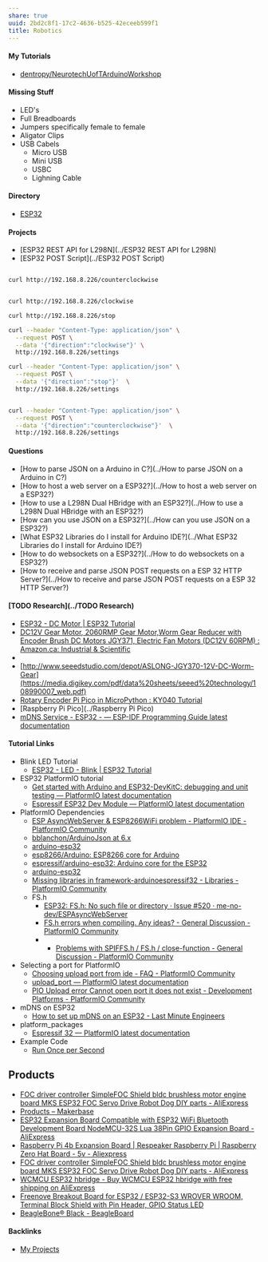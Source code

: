 ```yaml
---
share: true
uuid: 2bd2c8f1-17c2-4636-b525-42eceeb599f1
title: Robotics
---
```

#### My Tutorials

* [dentropy/NeurotechUofTArduinoWorkshop](https://github.com/dentropy/NeurotechUofTArduinoWorkshop)

#### Missing Stuff

* LED's
* Full Breadboards
* Jumpers specifically female to female
* Aligator Clips
* USB Cabels
	* Micro USB
	* Mini USB
	* USBC
	* Lighning Cable
#### Directory

* [ESP32](../3cf359ac-b4b7-4a2d-8884-f60d259afac3)

#### Projects

* [ESP32 REST API for L298N](../ESP32 REST API for L298N)
* [ESP32 POST Script](../ESP32 POST Script)

``` bash

curl http://192.168.8.226/counterclockwise


curl http://192.168.8.226/clockwise

curl http://192.168.8.226/stop

curl --header "Content-Type: application/json" \
  --request POST \
  --data '{"direction":"clockwise"}' \
  http://192.168.8.226/settings

curl --header "Content-Type: application/json" \
  --request POST \
  --data '{"direction":"stop"}'  \
  http://192.168.8.226/settings


curl --header "Content-Type: application/json" \
  --request POST \
  --data '{"direction":"counterclockwise"}'  \
  http://192.168.8.226/settings

```

#### Questions

* [How to parse JSON on a Arduino in C?](../How to parse JSON on a Arduino in C?)
* [How to host a web server on a ESP32?](../How to host a web server on a ESP32?)
* [How to use a L298N Dual HBridge with an ESP32?](../How to use a L298N Dual HBridge with an ESP32?)
* [How can you use JSON on a ESP32?](../How can you use JSON on a ESP32?)
* [What ESP32 Libraries do I install for Arduino IDE?](../What ESP32 Libraries do I install for Arduino IDE?)
* [How to do websockets on a ESP32?](../How to do websockets on a ESP32?)
* [How to receive and parse JSON POST requests on a ESP 32 HTTP Server?](../How to receive and parse JSON POST requests on a ESP 32 HTTP Server?)

#### [TODO Research](../TODO Research)

* [ESP32 - DC Motor | ESP32 Tutorial](https://esp32io.com/tutorials/esp32-dc-motor)
* [DC12V Gear Motor, 2060RMP Gear Motor,Worm Gear Reducer with Encoder Brush DC Motors JGY371, Electric Fan Motors (DC12V 60RPM) : Amazon.ca: Industrial & Scientific](https://www.amazon.ca/2060RMP-Reducer-Encoder-Motors-Electric/dp/B0CNPCJN5X/ref=sr_1_18?crid=3GIF90BUYRM7K&keywords=JGY%2B371&qid=1707872785&sprefix=jgy%2B371%2Caps%2C137&sr=8-18&th=1)
* 
* [http://www.seeedstudio.com/depot/ASLONG-JGY370-12V-DC-Worm-Gear](https://media.digikey.com/pdf/data%20sheets/seeed%20technology/108990007_web.pdf)
* [Rotary Encoder Pi Pico in MicroPython : KY040 Tutorial](https://www.upesy.com/blogs/tutorials/rotary-encoder-raspberry-pi-pico-on-micro-python#)
* [Raspberry Pi Pico](../Raspberry Pi Pico)
* [mDNS Service - ESP32 - — ESP-IDF Programming Guide latest documentation](https://docs.espressif.com/projects/esp-idf/en/latest/esp32/api-reference/protocols/mdns.html)


#### Tutorial Links

* Blink LED Tutorial
	* [ESP32 - LED - Blink | ESP32 Tutorial](https://esp32io.com/tutorials/esp32-led-blink)
* ESP32 PlatformIO tutorial
	* [Get started with Arduino and ESP32-DevKitC: debugging and unit testing — PlatformIO latest documentation](https://docs.platformio.org/en/latest/tutorials/espressif32/arduino_debugging_unit_testing.html#tutorial-espressif32-arduino-debugging-unit-testing)
	* [Espressif ESP32 Dev Module — PlatformIO latest documentation](https://docs.platformio.org/en/latest/boards/espressif32/esp32dev.html#board-espressif32-esp32dev)
* PlatformIO Dependencies
	* [ESP AsyncWebServer & ESP8266WiFi problem - PlatformIO IDE - PlatformIO Community](https://community.platformio.org/t/esp-asyncwebserver-esp8266wifi-problem/8909)
	* [bblanchon/ArduinoJson at 6.x](https://github.com/bblanchon/ArduinoJson/tree/6.x)
	* [arduino-esp32](https://github.com/espressif/arduino-esp32/blob/master/libraries/ESPmDNS/examples/mDNS_Web_Server/mDNS_Web_Server.ino)
	* [esp8266/Arduino: ESP8266 core for Arduino](https://github.com/esp8266/Arduino/tree/master)
	* [espressif/arduino-esp32: Arduino core for the ESP32](https://github.com/espressif/arduino-esp32/tree/master)
	* [arduino-esp32](https://github.com/espressif/arduino-esp32/blob/master/libraries/ESPmDNS/src/ESPmDNS.h)
	* [Missing libraries in framework-arduinoespressif32 - Libraries - PlatformIO Community](https://community.platformio.org/t/missing-libraries-in-framework-arduinoespressif32/1811)
	* FS.h
		* [ESP32: FS.h: No such file or directory · Issue #520 · me-no-dev/ESPAsyncWebServer](https://github.com/me-no-dev/ESPAsyncWebServer/issues/520)
		* [FS.h errors when compiling. Any ideas? - General Discussion - PlatformIO Community](https://community.platformio.org/t/fs-h-errors-when-compiling-any-ideas/15549/3)
		* * [Problems with SPIFFS.h / FS.h / close-function - General Discussion - PlatformIO Community](https://community.platformio.org/t/problems-with-spiffs-h-fs-h-close-function/4951/2)
* Selecting a port for PlatformIO
	* [Choosing upload port from ide - FAQ - PlatformIO Community](https://community.platformio.org/t/choosing-upload-port-from-ide/1567)
	* [upload\_port — PlatformIO latest documentation](https://docs.platformio.org/en/latest/projectconf/sections/env/options/upload/upload_port.html)
	* [PIO Upload error Cannot open port it does not exist - Development Platforms - PlatformIO Community](https://community.platformio.org/t/pio-upload-error-cannot-open-port-it-does-not-exist/35353)
* mDNS on ESP32
	* [How to set up mDNS on an ESP32 - Last Minute Engineers](https://lastminuteengineers.com/esp32-mdns-tutorial/)
* platform_packages
	* [Espressif 32 — PlatformIO latest documentation](https://docs.platformio.org/en/latest/platforms/espressif32.html#using-arduino-framework-with-staging-version)
* Example Code
	* [Run Once per Second](https://chat.openai.com/share/1047c018-c585-4eab-a302-11f72a827827)

## Products

* [FOC driver controller SimpleFOC Shield bldc brushless motor engine board MKS ESP32 FOC Servo Drive Robot Dog DIY parts - AliExpress](https://www.aliexpress.us/item/3256805362321538.html?spm=a2g0o.productlist.main.3.4f586c31U18iBp&algo_pvid=f45c2398-b7c1-4574-93b3-454f00bf9950&algo_exp_id=f45c2398-b7c1-4574-93b3-454f00bf9950-1&pdp_npi=4%40dis%21CAD%2155.06%2122.02%21%21%2140.01%2116.00%21%402101eac917078751432988779eef10%2112000033495138476%21sea%21CA%210%21AB&curPageLogUid=ABS1uBBWzStL&utparam-url=scene%3Asearch%7Cquery_from%3A&gatewayAdapt=4itemAdapt)
* [Products – Makerbase](https://makerbase.com.cn/en/products/)
* [ESP32 Expansion Board Compatible with ESP32 WiFi Bluetooth Development Board NodeMCU-32S Lua 38Pin GPIO Expansion Board - AliExpress](https://www.aliexpress.us/item/3256805490765264.html?spm=a2g0o.productlist.main.19.4f586c31U18iBp&algo_pvid=f45c2398-b7c1-4574-93b3-454f00bf9950&aem_p4p_detail=202402131745435098309584727560007356465&algo_exp_id=f45c2398-b7c1-4574-93b3-454f00bf9950-9&pdp_npi=4%40dis%21CAD%2112.95%210.67%21%21%2167.87%213.48%21%402101eac917078751432988779eef10%2112000033982834084%21sea%21CA%210%21AB&curPageLogUid=UNkRxAG1KwhM&utparam-url=scene%3Asearch%7Cquery_from%3A&search_p4p_id=202402131745435098309584727560007356465_2&gatewayAdapt=4itemAdapt)
* [Raspberry Pi 4b Expansion Board | Respeaker Raspberry Pi | Raspberry Zero Hat Board - 5v - Aliexpress](https://www.aliexpress.us/item/2251832715986197.html?spm=a2g0o.detail.pcDetailTopMoreOtherSeller.5.16da1ac3hCxmAt&gps-id=pcDetailTopMoreOtherSeller&scm=1007.40050.354490.0&scm_id=1007.40050.354490.0&scm-url=1007.40050.354490.0&pvid=59ae398a-9994-451a-8834-278bff7f2941&_t=gps-id:pcDetailTopMoreOtherSeller,scm-url:1007.40050.354490.0,pvid:59ae398a-9994-451a-8834-278bff7f2941,tpp_buckets:668%232846%238110%231995&pdp_npi=4%40dis%21EUR%219.26%213.30%21%21%219.74%213.47%21%402101ec1f17078757239906640efac1%2165838245572%21rec%21US%21%21AB&utparam-url=scene%3ApcDetailTopMoreOtherSeller%7Cquery_from%3A)
* [FOC driver controller SimpleFOC Shield bldc brushless motor engine board MKS ESP32 FOC Servo Drive Robot Dog DIY parts - AliExpress](https://www.aliexpress.us/item/3256805362321538.html?spm=a2g0o.productlist.main.3.613b6c31NOA8Ud&algo_pvid=b320b036-6153-4bc4-bdb8-3d42a17b94ad&algo_exp_id=b320b036-6153-4bc4-bdb8-3d42a17b94ad-1&pdp_npi=4%40dis%21EUR%2138.05%2114.27%21%21%2140.01%2115.00%21%40210307c117078753535917513ef65d%2112000033495138476%21sea%21US%210%21AB&curPageLogUid=aO6SBD5HrEVJ&utparam-url=scene%3Asearch%7Cquery_from%3A)
* [WCMCU ESP32 hbridge - Buy WCMCU ESP32 hbridge with free shipping on AliExpress](https://www.aliexpress.us/w/wholesale-WCMCU-ESP32-hbridge.html?spm=a2g0o.productlist.search.0)
* [Freenove Breakout Board for ESP32 / ESP32-S3 WROVER WROOM, Terminal Block Shield with Pin Header, GPIO Status LED](https://www.aliexpress.us/item/3256805693341149.html?spm=a2g0o.productlist.main.9.52f05858IIQaDS&algo_pvid=7ce0720f-f4b4-46a6-b042-7f651877a1ee&aem_p4p_detail=202402131752312416838606470400009996255&algo_exp_id=7ce0720f-f4b4-46a6-b042-7f651877a1ee-4&pdp_npi=4%40dis%21EUR%216.16%216.16%21%21%2146.75%2146.75%21%402103011717078755511806830e20a2%2112000034680967011%21sea%21US%210%21AB&curPageLogUid=wvsIXDMYCm8c&utparam-url=scene%3Asearch%7Cquery_from%3A&search_p4p_id=202402131752312416838606470400009996255_1)
* [BeagleBone® Black - BeagleBoard](https://www.beagleboard.org/boards/beaglebone-black)


#### Backlinks

* [My Projects](/e76c8ac9-69f3-477f-8015-556e83738432)